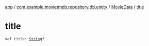 [app](../../index.md) / [com.example.movietmdb.repository.db.entity](../index.md) / [MovieData](index.md) / [title](./title.md)

# title

`val title: `[`String`](https://kotlinlang.org/api/latest/jvm/stdlib/kotlin/-string/index.html)`?`